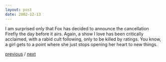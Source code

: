```yaml
---
layout: post
date: 2002-12-13
---
```


I am surprised only that Fox has decided to announce the cancellation Firefly the day before it airs. Again, a show I love has been critically acclaimed, with a rabid cult following, only to be killed by ratings. You know, a girl gets to a point where she just stops opening her heart to new things.

<a href="{{page.previous.url}}">previous</a> / <a href="{{page.next.url}}">next</a>
